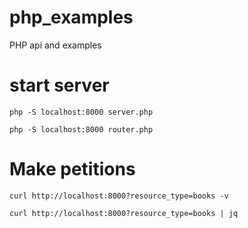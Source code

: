 # php_examples
PHP api and examples

# start server 

```
php -S localhost:8000 server.php
```

```
php -S localhost:8000 router.php
```

# Make petitions

```
curl http://localhost:8000?resource_type=books -v
```

```
curl http://localhost:8000?resource_type=books | jq
```


```curl -X 'POST' http://localhost:8000/books -d '{"title":" Harry Potter and the Goblet of Fire","id_author":1,"id_genre":2}' | jq
```